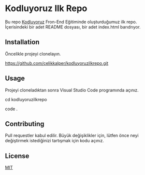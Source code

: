 # Kodluyoruz Ilk Repo

Bu repo [Kodluyoruz](https://www.kodluyoruz.org) Fron-End Eğitiminde oluşturduğumuz ilk repo. İçerisindeki bir adet README dosyası, bir adet index.html barıdrıyor.

## Installation

Öncelikle projeyi clonelayın.

https://github.com/celikkalper/kodluyoruzilkrepo.git


## Usage

Projeyi cloneladıktan sonra Visual Studio Code programında açınız.


cd kodluyoruzilkrepo

code .

## Contributing

Pull requestler kabul edilir. Büyük değişiklikler için, lütfen önce neyi değiştirmek istediğinizi tartışmak için kodu açınız.

## License

[MIT](LICENSE)